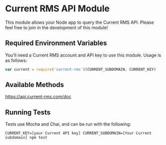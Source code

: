 # Current RMS API Module

This module allows your Node app to query the Current RMS API. Please feel free to join in the development of this module!

## Required Environment Variables

You'll need a Current RMS account and API key to use this module. Usage is as follows:

```javascript
var current = require('current-rms')(CURRENT_SUBDOMAIN, CURRENT_KEY) 
```

## Available Methods
https://api.current-rms.com/doc

## Running Tests
Tests use Mocha and Chai, and can be run with the following:

```
CURRENT_KEY=[your Current API key] CURRENT_SUBDOMAIN=[Your Current subdomain] npm test
```
